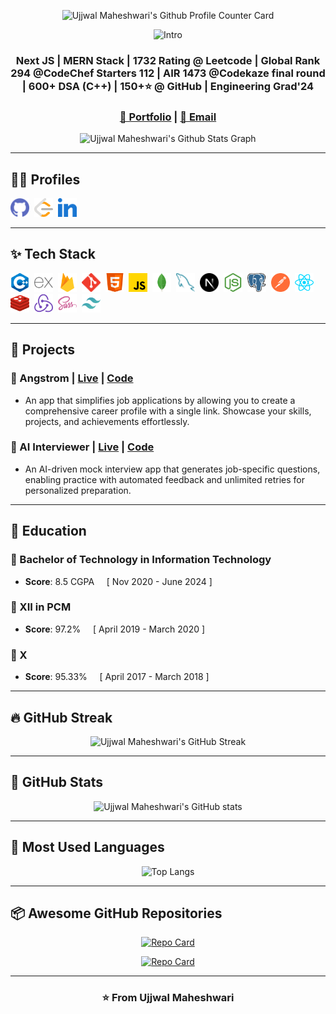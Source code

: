 <div align="center">

![Ujjwal Maheshwari's Github Profile Counter Card](https://profile-counter.glitch.me/ujjwal2327/count.svg)

<!-- Choose one heading style -->

<!-- Option 2: Slower, but with typing animation -->
![Intro](https://readme-typing-svg.herokuapp.com/?font=Righteous&size=35&center=true&vCenter=true&duration=4000&lines=Hi+There!+👋;+I'm+Ujjwal+Maheshwari!)

### Next JS | MERN Stack | 1732 Rating @ Leetcode | Global Rank 294 @CodeChef Starters 112 | AIR 1473 @Codekaze final round | 600+ DSA (C++) | 150+⭐ @ GitHub | Engineering Grad'24

### [🔗 Portfolio](https://angstrom.vercel.app/users/ujjwal) | [📧 Email](mailto:ujjwal2327@gmail.com)

![Ujjwal Maheshwari's Github Stats Graph](https://github-readme-activity-graph-mnex.vercel.app/graph?username=ujjwal&bg_color=transparent&color=00b8b5&line=eb008b&point=FFFFFF&area=true&hide_border=true&hide_title=true)

</div>


---  


## 🧑‍💻 Profiles
<!-- Multiple profile icons with links
[<img src="profile_icon" alt="profile_name" width="30" height="30" title="profile_name" />](user_profile_link)&nbsp;
-->

[<img src="https://raw.githubusercontent.com/Ujjwal2327/Angstrom/da96fda64c782c14cb885150a13f35ade31d37be/public/icons/profiles/github.svg" alt="GitHub" width="30" height="30" title="GitHub" />](https://github.com/ujjwal2327)&nbsp;
[<img src="https://raw.githubusercontent.com/Ujjwal2327/Angstrom/da96fda64c782c14cb885150a13f35ade31d37be/public/icons/profiles/leetcode.svg" alt="LeetCode" width="30" height="30" title="LeetCode" />](https://leetcode.com/ujjwal2327)&nbsp;
[<img src="https://raw.githubusercontent.com/Ujjwal2327/Angstrom/da96fda64c782c14cb885150a13f35ade31d37be/public/icons/profiles/linkedin.svg" alt="LinkedIn" width="30" height="30" title="LinkedIn" />](https://www.linkedin.com/in/ujjwal2327)&nbsp;


---  


## ✨ Tech Stack
<!-- Multiple skill icons
<img src="skill_icon" alt="skill_name" width="30" height="30" title="skill_name" />&nbsp;
-->

<img src="https://raw.githubusercontent.com/Ujjwal2327/Angstrom/da96fda64c782c14cb885150a13f35ade31d37be/public/icons/categorizedSkills/language/c++.svg" alt="c++" width="30" height="30" title="c++" />&nbsp;
<img src="https://raw.githubusercontent.com/Ujjwal2327/Angstrom/da96fda64c782c14cb885150a13f35ade31d37be/public/icons/categorizedSkills/backend_dev/express.svg" alt="express" width="30" height="30" title="express" />&nbsp;
<img src="https://raw.githubusercontent.com/Ujjwal2327/Angstrom/da96fda64c782c14cb885150a13f35ade31d37be/public/icons/categorizedSkills/baas/firebase.svg" alt="firebase" width="30" height="30" title="firebase" />&nbsp;
<img src="https://raw.githubusercontent.com/Ujjwal2327/Angstrom/da96fda64c782c14cb885150a13f35ade31d37be/public/icons/categorizedSkills/other/git.svg" alt="git" width="30" height="30" title="git" />&nbsp;
<img src="https://raw.githubusercontent.com/Ujjwal2327/Angstrom/da96fda64c782c14cb885150a13f35ade31d37be/public/icons/categorizedSkills/frontend_dev/html.svg" alt="html" width="30" height="30" title="html" />&nbsp;
<img src="https://raw.githubusercontent.com/Ujjwal2327/Angstrom/da96fda64c782c14cb885150a13f35ade31d37be/public/icons/categorizedSkills/language/javascript.svg" alt="javascript" width="30" height="30" title="javascript" />&nbsp;
<img src="https://raw.githubusercontent.com/Ujjwal2327/Angstrom/da96fda64c782c14cb885150a13f35ade31d37be/public/icons/categorizedSkills/database/mongodb.svg" alt="mongodb" width="30" height="30" title="mongodb" />&nbsp;
<img src="https://raw.githubusercontent.com/Ujjwal2327/Angstrom/da96fda64c782c14cb885150a13f35ade31d37be/public/icons/categorizedSkills/database/mysql.svg" alt="mysql" width="30" height="30" title="mysql" />&nbsp;
<img src="https://raw.githubusercontent.com/Ujjwal2327/Angstrom/da96fda64c782c14cb885150a13f35ade31d37be/public/icons/categorizedSkills/static_site_generator/nextjs.svg" alt="nextjs" width="30" height="30" title="nextjs" />&nbsp;
<img src="https://raw.githubusercontent.com/Ujjwal2327/Angstrom/da96fda64c782c14cb885150a13f35ade31d37be/public/icons/categorizedSkills/backend_dev/nodejs.svg" alt="nodejs" width="30" height="30" title="nodejs" />&nbsp;
<img src="https://raw.githubusercontent.com/Ujjwal2327/Angstrom/da96fda64c782c14cb885150a13f35ade31d37be/public/icons/categorizedSkills/database/postgresql.svg" alt="postgresql" width="30" height="30" title="postgresql" />&nbsp;
<img src="https://raw.githubusercontent.com/Ujjwal2327/Angstrom/da96fda64c782c14cb885150a13f35ade31d37be/public/icons/categorizedSkills/software/postman.svg" alt="postman" width="30" height="30" title="postman" />&nbsp;
<img src="https://raw.githubusercontent.com/Ujjwal2327/Angstrom/da96fda64c782c14cb885150a13f35ade31d37be/public/icons/categorizedSkills/frontend_dev/react.svg" alt="react" width="30" height="30" title="react" />&nbsp;
<img src="https://raw.githubusercontent.com/Ujjwal2327/Angstrom/da96fda64c782c14cb885150a13f35ade31d37be/public/icons/categorizedSkills/database/redis.svg" alt="redis" width="30" height="30" title="redis" />&nbsp;
<img src="https://raw.githubusercontent.com/Ujjwal2327/Angstrom/da96fda64c782c14cb885150a13f35ade31d37be/public/icons/categorizedSkills/frontend_dev/redux.svg" alt="redux" width="30" height="30" title="redux" />&nbsp;
<img src="https://raw.githubusercontent.com/Ujjwal2327/Angstrom/da96fda64c782c14cb885150a13f35ade31d37be/public/icons/categorizedSkills/frontend_dev/sass.svg" alt="sass" width="30" height="30" title="sass" />&nbsp;
<img src="https://raw.githubusercontent.com/Ujjwal2327/Angstrom/da96fda64c782c14cb885150a13f35ade31d37be/public/icons/categorizedSkills/frontend_dev/tailwind.svg" alt="tailwind" width="30" height="30" title="tailwind" />&nbsp;


---  


## 📁 Projects
### 🌟 Angstrom | [Live](https://angstrom.vercel.app/) | [Code](https://github.com/Ujjwal2327/Angstrom)
- An app that simplifies job applications by allowing you to create a comprehensive career profile with a single link. Showcase your skills, projects, and achievements effortlessly.

### 🌟 AI Interviewer | [Live](https://ai-interviewer-ten.vercel.app/) | [Code](https://github.com/Ujjwal2327/AI-Interviewer)
- An AI-driven mock interview app that generates job-specific questions, enabling practice with automated feedback and unlimited retries for personalized preparation.


---  


## 🏫 Education
### 🌟 Bachelor of Technology in Information Technology
- **Score**: 8.5 CGPA &nbsp;&nbsp;&nbsp; [ Nov 2020 - June 2024 ]

### 🌟 XII in PCM
- **Score**: 97.2% &nbsp;&nbsp;&nbsp; [ April 2019 - March 2020 ]

### 🌟 X
- **Score**: 95.33% &nbsp;&nbsp;&nbsp; [ April 2017 - March 2018 ]


---  


## 🔥 GitHub Streak  
<!--  ![Ujjwal Maheshwari's GitHub Streak](img_link)  -->

<div align="center">

![Ujjwal Maheshwari's GitHub Streak](https://streak-stats.demolab.com?user=ujjwal2327&theme=transparent)

</div>


---  


## 🚀 GitHub Stats
<!-- Configuration options for GitHub stats card:
  - &theme=transparent (or other available themes)
  - &show_icons=true (display icons)
  - &rank_icon=github / percentile (choose rank icon style)
  - &hide=contribs,prs,issues (hide specific stats, comma-separated)
  - &show=reviews,discussions_started,discussions_answered,prs_merged,prs_merged_percentage (show specific stats)
  -->

<div align="center">

![Ujjwal Maheshwari's GitHub stats](https://github-readme-stats.vercel.app/api?username=ujjwal2327&theme=transparent&show_icons=true&hide=contribs,prs&rank_icon=github)

</div>


---  


## 🧠 Most Used Languages
<!-- Configuration options for Most Used Languages card:
  - &theme=transparent (or other available themes)
  - &hide_progress=true (hide progress bars)
  - &layout=compact / donut / donut-vertical / pie (choose layout style)
  - &langs_count=1 to 20 (number of languages to display)
  -->

<div align="center">

![Top Langs](https://github-readme-stats.vercel.app/api/top-langs/?username=ujjwal2327&theme=transparent&hide_progress=true)

</div>


---  


## 📦 Awesome GitHub Repositories
<!-- Configuration options for GitHub Repo card:
  - &theme=transparent (or other available themes)
  - &repo=<repo_name> (specify the repository name)
  -->

<!--  [![Repo Card](img_link)](repo_link)  -->

<div align="center">

[![Repo Card](https://github-readme-stats.vercel.app/api/pin/?username=ujjwal2327&theme=transparent&repo=Angstrom)](https://github.com/ujjwal2327/Angstrom)

[![Repo Card](https://github-readme-stats.vercel.app/api/pin/?username=ujjwal2327&theme=transparent&repo=DSA-SUPREME)](https://github.com/ujjwal2327/DSA-SUPREME)

</div>


---  


<div align="center">

### ⭐️ From Ujjwal Maheshwari

</div>
